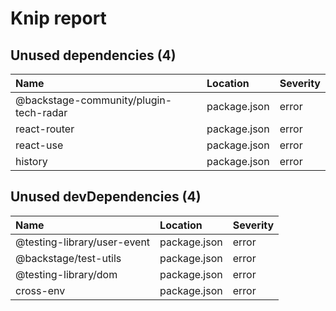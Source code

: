 # Knip report

## Unused dependencies (4)

| Name                                   | Location     | Severity |
| :------------------------------------- | :----------- | :------- |
| @backstage-community/plugin-tech-radar | package.json | error    |
| react-router                           | package.json | error    |
| react-use                              | package.json | error    |
| history                                | package.json | error    |

## Unused devDependencies (4)

| Name                        | Location     | Severity |
| :-------------------------- | :----------- | :------- |
| @testing-library/user-event | package.json | error    |
| @backstage/test-utils       | package.json | error    |
| @testing-library/dom        | package.json | error    |
| cross-env                   | package.json | error    |
